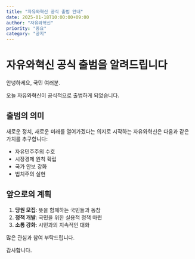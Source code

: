 ```yaml
---
title: "자유와혁신 공식 출범 안내"
date: 2025-01-18T10:00:00+09:00
author: "자유와혁신"
priority: "중요"
category: "공지"
---
```


# 자유와혁신 공식 출범을 알려드립니다

안녕하세요, 국민 여러분.

오늘 자유와혁신이 공식적으로 출범하게 되었습니다.

## 출범의 의미

새로운 정치, 새로운 미래를 열어가겠다는 의지로 시작하는 자유와혁신은 다음과 같은 가치를 추구합니다:

- 자유민주주의 수호
- 시장경제 원칙 확립  
- 국가 안보 강화
- 법치주의 실현

## 앞으로의 계획

1. **당원 모집**: 뜻을 함께하는 국민들과 동참
2. **정책 개발**: 국민을 위한 실용적 정책 마련
3. **소통 강화**: 시민과의 지속적인 대화

많은 관심과 참여 부탁드립니다.

감사합니다. 